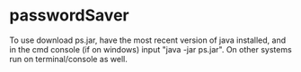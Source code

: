 # passwordSaver

To use download ps.jar, have the most recent version of java installed, and in the cmd console (if on windows) input "java -jar ps.jar". On other systems run on terminal/console as well.
